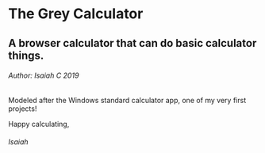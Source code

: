 # The Grey Calculator

## A browser calculator that can do basic calculator things.

###### Author: Isaiah C 2019

Modeled after the Windows standard calculator app, one of my very first projects!

Happy calculating,

###### Isaiah